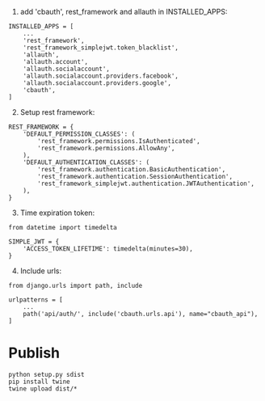 1. add 'cbauth', rest_framework and allauth in INSTALLED_APPS:

```
INSTALLED_APPS = [
    ...
    'rest_framework',
    'rest_framework_simplejwt.token_blacklist',
    'allauth',
    'allauth.account',
    'allauth.socialaccount',
    'allauth.socialaccount.providers.facebook',
    'allauth.socialaccount.providers.google',
    'cbauth',
]
```

2. Setup rest framework:

```
REST_FRAMEWORK = {
    'DEFAULT_PERMISSION_CLASSES': (
        'rest_framework.permissions.IsAuthenticated',
        'rest_framework.permissions.AllowAny',
    ),
    'DEFAULT_AUTHENTICATION_CLASSES': (
        'rest_framework.authentication.BasicAuthentication',
        'rest_framework.authentication.SessionAuthentication',
        'rest_framework_simplejwt.authentication.JWTAuthentication',
    ),
}
```

3. Time expiration token:

```
from datetime import timedelta

SIMPLE_JWT = {
    'ACCESS_TOKEN_LIFETIME': timedelta(minutes=30),
}
```

4. Include urls:

```
from django.urls import path, include

urlpatterns = [
    ...
    path('api/auth/', include('cbauth.urls.api'), name="cbauth_api"),
]
```


Publish
=================================

```
python setup.py sdist
pip install twine
twine upload dist/*
```
